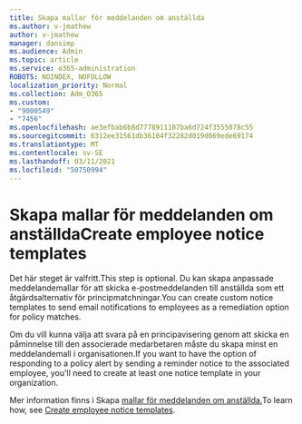 ```yaml
---
title: Skapa mallar för meddelanden om anställda
ms.author: v-jmathew
author: v-jmathew
manager: dansimp
ms.audience: Admin
ms.topic: article
ms.service: o365-administration
ROBOTS: NOINDEX, NOFOLLOW
localization_priority: Normal
ms.collection: Adm_O365
ms.custom:
- "9000549"
- "7456"
ms.openlocfilehash: ae3efbab6b8d7778911107ba6d724f3555078c55
ms.sourcegitcommit: 6312ee31561db36104f32282d019d069ede69174
ms.translationtype: MT
ms.contentlocale: sv-SE
ms.lasthandoff: 03/11/2021
ms.locfileid: "50750994"
---
```

# <a name="create-employee-notice-templates"></a><span data-ttu-id="182b5-102">Skapa mallar för meddelanden om anställda</span><span class="sxs-lookup"><span data-stu-id="182b5-102">Create employee notice templates</span></span>

<span data-ttu-id="182b5-103">Det här steget är valfritt.</span><span class="sxs-lookup"><span data-stu-id="182b5-103">This step is optional.</span></span> <span data-ttu-id="182b5-104">Du kan skapa anpassade meddelandemallar för att skicka e-postmeddelanden till anställda som ett åtgärdsalternativ för principmatchningar.</span><span class="sxs-lookup"><span data-stu-id="182b5-104">You can create custom notice templates to send email notifications to employees as a remediation option for policy matches.</span></span>

<span data-ttu-id="182b5-105">Om du vill kunna välja att svara på en principavisering genom att skicka en påminnelse till den associerade medarbetaren måste du skapa minst en meddelandemall i organisationen.</span><span class="sxs-lookup"><span data-stu-id="182b5-105">If you want to have the option of responding to a policy alert by sending a reminder notice to the associated employee, you'll need to create at least one notice template in your organization.</span></span>

<span data-ttu-id="182b5-106">Mer information finns i Skapa [mallar för meddelanden om anställda.](https://go.microsoft.com/fwlink/?linkid=2129080)</span><span class="sxs-lookup"><span data-stu-id="182b5-106">To learn how, see [Create employee notice templates](https://go.microsoft.com/fwlink/?linkid=2129080).</span></span>
